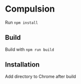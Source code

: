 # Compulsion
Run `npm install`

## Build
Build with `npm run build`

## Installation
Add directory to Chrome after build